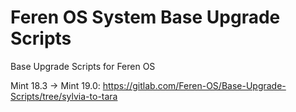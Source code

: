 # Feren OS System Base Upgrade Scripts
Base Upgrade Scripts for Feren OS

Mint 18.3 -> Mint 19.0: https://gitlab.com/Feren-OS/Base-Upgrade-Scripts/tree/sylvia-to-tara
